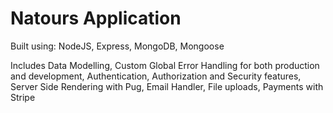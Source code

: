 # Natours Application

Built using: NodeJS, Express, MongoDB, Mongoose

Includes Data Modelling, Custom Global Error Handling for both production and development, Authentication, Authorization and Security features, Server Side Rendering with Pug, Email Handler, File uploads, Payments with Stripe
